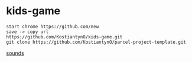 # kids-game

    start chrome https://github.com/new
    save -> copy url
    https://github.com/KostiantynO/kids-game.git
    git clone https://github.com/KostiantynO/parcel-project-template.git

[sounds](https://ttstool.com/)
